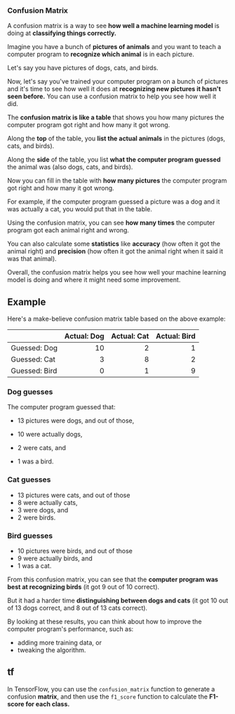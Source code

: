 ### Confusion Matrix

A confusion matrix is a way to see **how well a machine learning model** is doing at **classifying things correctly.**

Imagine you have a bunch of **pictures of animals** and you want to teach a computer program to **recognize which animal** is in each picture.

Let's say you have pictures of dogs, cats, and birds.

Now, let's say you've trained your computer program on a bunch of pictures and it's time to see how well it does at **recognizing new pictures it hasn't seen before.** You can use a confusion matrix to help you see how well it did.

The **confusion matrix is like a table** that shows you how many pictures the computer program got right and how many it got wrong.

Along the **top** of the table, you **list the actual animals** in the pictures (dogs, cats, and birds).

Along the **side** of the table, you list **what the computer program guessed** the animal was (also dogs, cats, and birds).

Now you can fill in the table with **how many pictures** the computer program got right and how many it got wrong.

For example, if the computer program guessed a picture was a dog and it was actually a cat, you would put that in the table.

Using the confusion matrix, you can see **how many times** the computer program got each animal right and wrong.

You can also calculate some **statistics** like **accuracy** (how often it got the animal right) and **precision** (how often it got the animal right when it said it was that animal).

Overall, the confusion matrix helps you see how well your machine learning model is doing and where it might need some improvement.

## Example

Here's a make-believe confusion matrix table based on the above  example:

<table><thead><tr><th></th><th>Actual: Dog</th><th>Actual: Cat</th><th>Actual: Bird</th></tr></thead><tbody><tr><td>Guessed: Dog</td><td align="right">10</td><td align="right">2</td><td align="right">1</td></tr><tr><td>Guessed: Cat</td><td align="right">3</td><td align="right">8</td><td align="right">2</td></tr><tr><td>Guessed: Bird</td><td align="right">0</td><td align="right">1</td><td align="right">9</td></tr></tbody></table>


### Dog guesses

The computer program guessed that:

* 13 pictures were dogs, and out of those,

* 10 were actually dogs, 

* 2 were cats, and 

* 1 was a bird.

### Cat guesses

* 13 pictures were cats, and out of those 
* 8 were actually cats, 
* 3 were dogs, and 
* 2 were birds.

### Bird guesses

* 10 pictures were birds, and out of those 
* 9 were actually birds, and 
* 1 was a cat.

From this confusion matrix, you can see that the **computer program was best at recognizing birds** (it got 9 out of 10 correct).

But it had a harder time **distinguishing between dogs and cats** (it got 10 out of 13 dogs correct, and 8 out of 13 cats correct).

By looking at these results, you can think about how to improve the computer program's performance, such as:

* adding more training data, or 
* tweaking the algorithm.

## tf 

In TensorFlow, you can use the `confusion_matrix` function to generate a confusion **matrix**, and then use the `f1_score` function to calculate the **F1-score for each class.**
